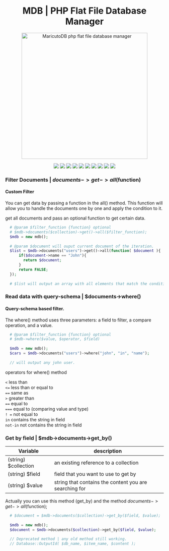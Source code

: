 <h1 align="center" class="vicinity rich-diff-level-zero">
  MDB | PHP Flat File Database Manager
</h1>

<p align="center">
  <img src="https://i.ibb.co/vq8NDxT/mdb.png" title="MaricutoDB php flat file database manager" style="width: 400px" alt="MaricutoDB php flat file database manager">
</p>

<p align="center">
  <img src="https://img.shields.io/badge/author-Yorman%20Maricuto-blue.svg?longCache=true&style=flat-square" alt=" ">
  <img src="https://img.shields.io/badge/files-JSON-green.svg?longCache=true&style=flat-square" alt=" ">
  <img src="https://img.shields.io/badge/method-Chunk--Collections-green.svg?longCache=true&style=flat-square" alt=" ">
  <img src="https://img.shields.io/badge/method-Collections-green.svg?longCache=true&style=flat-square" alt=" ">
  <img src="https://img.shields.io/badge/has-CRUD-blue.svg?longCache=true&style=flat-square" alt=" ">
  <img src="https://img.shields.io/badge/Security-password__hash-blue.svg?longCache=true&style=flat-square" alt=" ">
  <img src="https://img.shields.io/badge/has-paginator%20system-orange.svg?longCache=true&style=flat-square" alt=" ">
  <img src="https://img.shields.io/badge/has-filter--engine-orange.svg?longCache=true&style=flat-square" alt=" ">
  <img src="https://img.shields.io/badge/filter-custom-blue.svg?longCache=true&style=flat-square" alt=" ">
  <img src="https://img.shields.io/badge/filter-query--based-blue.svg?longCache=true&style=flat-square" alt=" ">
</p>

### Filter Documents | $documents->get->all($function)
#### Custom Filter
You can get data by passing a function in the all() method. This function will allow you to handle the documents one by one and apply the condition to it.

get all documents and pass an optional function to get certain data.
```php
  # @param $filter_function {function} optional
  # $mdb->documents($collection)->get()->all($filter_function);
  $mdb = new mdb();
  
  # @param $document will ouput current document of the iteration.
  $list = $mdb->documents("users")->get()->all(function( $document ){
      if($document->name == "John"){
        return $document;
      }
      return FALSE;
  });
  
  # $list will output an array with all elements that match the condition.
```

### Read data with query-schema | $documents->where()
#### Query-schema based filter.
The where() method uses three parameters: a field to filter, a compare operation, and a value.

```php
  # @param $filter_function {function} optional
  # $mdb->where($value, $operator, $field)
  
  $mdb = new mdb();
  $cars = $mdb->documents("users")->where("john", "in", "name");
  
  // will output any john user.
```

operators for where() method

`<` less than <br>
`<=` less than or equal to <br>
`==` same as <br>
`>`  greater than <br>
`==` equal to <br>
`===` equal to (comparing value and type) <br>
`! =` not equal to <br>
`in` contains the string in field <br>
`not-in` not contains the string in field <br>

### Get by field | $mdb->documents->get_by()
| Variable      |  description |
|---------------|--------------|
| (string) $collection   | an existing reference to a collection |
| (string) $field   | field that you want to use to get by |
| (string) $value   | string that contains the content you are searching for |

Actually you can use this method (get_by) and the method $documents->get->all($function);

```php
  # $document = $mdb->documents($collection)->get_by($field, $value);
  
  $mdb = new mdb();
  $document = $mdb->documents($collection)->get_by($field, $value);
  
  // Deprecated method | any old method still working.
  // Database::OutputId( $db_name, $item_name, $content );
```
